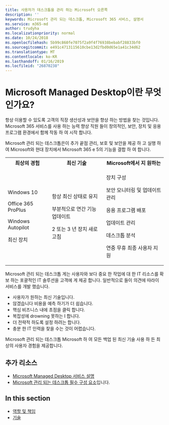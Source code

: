 ```yaml
---
title: 사용자가 데스크톱을 관리 하는 Microsoft 오른쪽
description: ''
keywords: Microsoft 관리 되는 데스크톱, Microsoft 365 서비스, 설명서
ms.service: m365-md
author: trudyha
ms.localizationpriority: normal
ms.date: 10/24/2018
ms.openlocfilehash: 5b99c860fe7075f2a9f4f76938bebabf28833bf0
ms.sourcegitcommit: e491c4713115610cbe13d2fbd0d65e1a41c34d62
ms.translationtype: MT
ms.contentlocale: ko-KR
ms.lasthandoff: 01/16/2019
ms.locfileid: "26870238"
---
```

# <a name="what-is-microsoft-managed-desktop"></a>Microsoft Managed Desktop이란 무엇인가요?

<!--from Overview-->

항상 이용할 수 있도록 고객의 직장 생산성과 보안을 향상 하는 방법을 찾는 것입니다. Microsoft 365 서비스를 사용 하는 능력 향상 직원 들이 창의적인, 보안, 장치 및 응용 프로그램 환경에서 함께 작동 하 여 시작 합니다.

Microsoft 관리 되는 데스크톱은이 추가 끝점 관리, 보호 및 보안을 제공 하 고 실행 하 여 Microsoft와 현대 장치에서 Microsoft 365 e 5의 기능을 결합 하 여 합니다.


<table>
<tr><th>최상의 경험</th><th>최신 기술</th><th>Microsoft에서 지 원하는</th></tr>
<tr><td><p>Windows 10</p><p>Office 365 ProPlus</p><p></p><p>Windows Autopilot</p><p>최신 장치</p></td><td><p>항상 최신 상태로 유지</p><p>부분적으로 연간 기능 업데이트 </p><p>2 또는 3 년 장치 새로고침</p></td><td><p>장치 구성</p><p>보안 모니터링 및 업데이트 관리</p><p>응용 프로그램 배포</p><p>업데이트 관리</p><p>데스크톱 분석</p><p>연중 무휴 최종 사용자 지원</p></td></tr>
</table>

Microsoft 관리 되는 데스크톱 게는 사용자와 보다 중요 한 작업에 대 한 IT 리소스를 확보 하는 포괄적인 IT 솔루션을 고객에 게 제공 합니다. 일반적으로 들이 의견에 따라이 서비스를 개발 했습니다.
- 사용자가 원하는 최신 기술입니다.
- 않겠습니다 비용을 예측 하기가 더 쉽습니다.
- 핵심 비즈니스 내에 초점을 클릭 합니다. 
- 복잡성에 drowning 못하는 I 합니다. 
- 더 전략적 하도록 설정 하려는 합니다. 
- 충분 한 IT 인력을 찾을 수는 것이 어렵습니다.  

Microsoft 관리 되는 데스크톱 Microsoft 하 여 모든 백업 된 최신 기술 사용 하 든 최상의 사용자 경험을 제공합니다. 

## <a name="additional-resources"></a>추가 리소스
- [Microsoft Managed Desktop 서비스 설명](../service-description/index.md)
- [Microsoft 관리 되는 데스크톱 필수 구성 요소](../get-ready/prerequisites.md)입니다.

<!--When you enroll in Microsoft Managed Desktop, Microsoft provides you with devices that are configured to join your Azure Active Directory tenant. Windows 10, Office 365, and some apps and features associated with [Microsoft 365 Enterprise E5](https://www.microsoft.com/en-us/microsoft-365/compare-all-microsoft-365-plans) are installed (by Microsoft) on your devices. When your employees who are using these devices need help, they contact Microsoft Managed Desktop support (provided by Microsoft) through a custom chat app.--> 

<!--With Microsoft Managed Desktop, you get **software as a service** (Microsoft 365 E5), **Device as a service** (Microsoft Surface devices ready to use), and **IT support as a service** (Help desk and more).--> 
 
## <a name="in-this-section"></a>In this section
- [역할 및 책임](roles-and-responsibilities.md)
- [기술](technologies.md)
